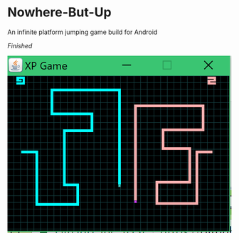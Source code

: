 # Nowhere-But-Up
An infinite platform jumping game build for Android

*Finished*

![screenshot](https://github.com/Nanoparty/Hyper-Light/blob/master/hl1.PNG)

